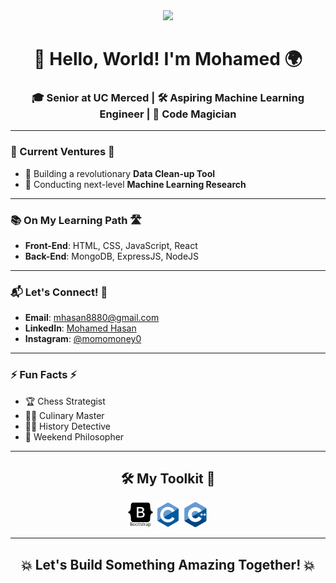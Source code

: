<div align="center">
  <img src="https://media.giphy.com/media/3oEjI6SIIHBdRxXI40/giphy.gif](https://i.gifer.com/6vIk.gif" width="300">
  <h1>👋 Hello, World! I'm Mohamed 🌍</h1>
  <h3>🎓 Senior at UC Merced | 🛠️ Aspiring Machine Learning Engineer | 🧙 Code Magician</h3>
</div>

---

### 🚀 Current Ventures 🚀

- 🧹 Building a revolutionary **Data Clean-up Tool**
- 🤖 Conducting next-level **Machine Learning Research**

---

### 📚 On My Learning Path 🛣️

- **Front-End**: HTML, CSS, JavaScript, React
- **Back-End**: MongoDB, ExpressJS, NodeJS

---

### 📬 Let's Connect! 💌

- **Email**: mhasan8880@gmail.com
- **LinkedIn**: [Mohamed Hasan](https://www.linkedin.com/in/mohamed-hasan-4b850418a/)
- **Instagram**: [@momomoney0](https://instagram.com/momomoney0)

---

### ⚡ Fun Facts ⚡

- 🏆 Chess Strategist
- 👨‍🍳 Culinary Master
- 🕵️‍♂️ History Detective
- 📖 Weekend Philosopher

---

<div align="center">

  ## 🛠️ My Toolkit 🧰

  <code><img height="40" src="https://raw.githubusercontent.com/devicons/devicon/master/icons/bootstrap/bootstrap-plain-wordmark.svg"></code>
  <code><img height="40" src="https://raw.githubusercontent.com/devicons/devicon/master/icons/c/c-original.svg"></code>
  <code><img height="40" src="https://raw.githubusercontent.com/devicons/devicon/master/icons/cplusplus/cplusplus-original.svg"></code>
  <!-- Add more here -->

</div>

---

<div align="center">

  ## 💥 Let's Build Something Amazing Together! 💥

</div>
